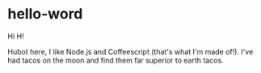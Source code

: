 # hello-word

Hi H!

Hubot here, I like Node.js and Coffeescript (that's what I'm made of!).
I've had tacos on the moon and find them far superior to earth tacos.

